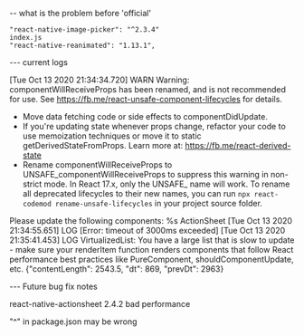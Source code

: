 -- what is the problem before 'official'

    "react-native-image-picker": "^2.3.4"
    index.js
    "react-native-reanimated": "1.13.1",

--- current logs

[Tue Oct 13 2020 21:34:34.720]  WARN     Warning: componentWillReceiveProps has been renamed, and is not recommended for use. See https://fb.me/react-unsafe-component-lifecycles for details.

* Move data fetching code or side effects to componentDidUpdate.
* If you're updating state whenever props change, refactor your code to use memoization techniques or move it to static getDerivedStateFromProps. Learn more at: https://fb.me/react-derived-state
* Rename componentWillReceiveProps to UNSAFE_componentWillReceiveProps to suppress this warning in non-strict mode. In React 17.x, only the UNSAFE_ name will work. To rename all deprecated lifecycles to their new names, you can run `npx react-codemod rename-unsafe-lifecycles` in your project source folder.

Please update the following components: %s ActionSheet
[Tue Oct 13 2020 21:34:55.651]  LOG      [Error: timeout of 3000ms exceeded]
[Tue Oct 13 2020 21:35:41.453]  LOG      VirtualizedList: You have a large list that is slow to update - make sure your renderItem function renders components that follow React performance best practices like PureComponent, shouldComponentUpdate, etc. {"contentLength": 2543.5, "dt": 869, "prevDt": 2963}

--- Future bug fix notes

react-native-actionsheet 2.4.2 bad performance

"^" in package.json may be wrong

